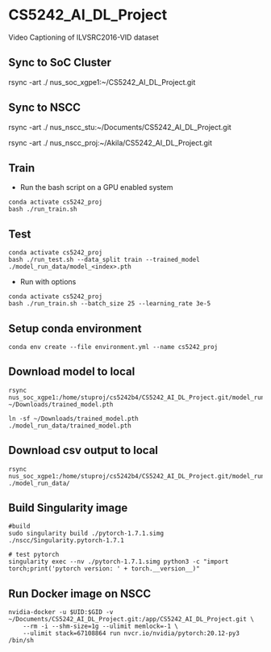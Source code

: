 # CS5242_AI_DL_Project
Video Captioning of ILVSRC2016-VID dataset

## Sync to SoC Cluster

rsync -art ./ nus_soc_xgpe1:~/CS5242_AI_DL_Project.git

## Sync to NSCC

rsync -art ./ nus_nscc_stu:~/Documents/CS5242_AI_DL_Project.git

rsync -art ./ nus_nscc_proj:~/Akila/CS5242_AI_DL_Project.git

## Train

- Run the bash script on a GPU enabled system

```
conda activate cs5242_proj
bash ./run_train.sh
```

## Test

```
conda activate cs5242_proj
bash ./run_test.sh --data_split train --trained_model ./model_run_data/model_<index>.pth
```

- Run with options

```
conda activate cs5242_proj
bash ./run_train.sh --batch_size 25 --learning_rate 3e-5
```

## Setup conda environment

```
conda env create --file environment.yml --name cs5242_proj
```

## Download model to local

```
rsync nus_soc_xgpe1:/home/stuproj/cs5242b4/CS5242_AI_DL_Project.git/model_run_data/model_<index>.pth  ~/Downloads/trained_model.pth

ln -sf ~/Downloads/trained_model.pth ./model_run_data/trained_model.pth
```

## Download csv output to local

```
rsync nus_soc_xgpe1:/home/stuproj/cs5242b4/CS5242_AI_DL_Project.git/model_run_data/*.csv  ./model_run_data/
```




## Build Singularity image

```
#build
sudo singularity build ./pytorch-1.7.1.simg ./nscc/Singularity.pytorch-1.7.1

# test pytorch
singularity exec --nv ./pytorch-1.7.1.simg python3 -c "import torch;print('pytorch version: ' + torch.__version__)"
```

## Run Docker image on NSCC

```
nvidia-docker -u $UID:$GID -v ~/Documents/CS5242_AI_DL_Project.git:/app/CS5242_AI_DL_Project.git \
    --rm -i --shm-size=1g --ulimit memlock=-1 \
    --ulimit stack=67108864 run nvcr.io/nvidia/pytorch:20.12-py3 /bin/sh
```